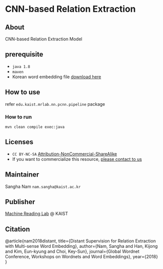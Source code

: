 # CNN-based Relation Extraction

## About

CNN-based Relation Extraction Model

## prerequisite
* `java 1.8`
* `maven`
* Korean word embedding file [download here](https://drive.google.com/file/d/1UwCp0xwfgl9185B_iJ2ZY3W7vSEsqLu0/view?usp=sharing)

## How to use
refer `edu.kaist.mrlab.nn.pcnn.pipeline` package

### How to run
`mvn clean compile exec:java`

## Licenses
* `CC BY-NC-SA` [Attribution-NonCommercial-ShareAlike](https://creativecommons.org/licenses/by-nc-sa/2.0/)
* If you want to commercialize this resource, [please contact to us](http://mrlab.kaist.ac.kr/contact)

## Maintainer
Sangha Nam `nam.sangha@kaist.ac.kr`

## Publisher
[Machine Reading Lab](http://mrlab.kaist.ac.kr/) @ KAIST

## Citation
@article{nam2018distant,
  title={Distant Supervision for Relation Extraction with Multi-sense Word Embedding},
  author={Nam, Sangha and Han, Kijong and Kim, Eun-kyung and Choi, Key-Sun},
  journal={Global Wordnet Conference, Workshops on Wordnets and Word Embeddings},
  year={2018}
}
